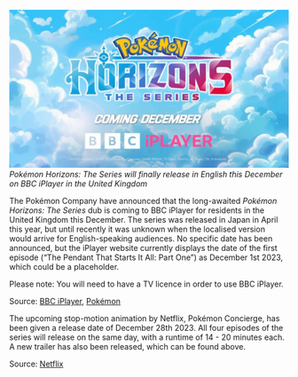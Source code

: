 

[![_Pokémon Horizons: The Series_ will finally release in English this December on BBC iPlayer in the United Kingdom](/web/images/-pokemon-horizons-the-series-will-finally-release-in-english-this-december-on-bbc-iplayer-in-the-uni.jpeg)](/web/images/-pokemon-horizons-the-series-will-finally-release-in-english-this-december-on-bbc-iplayer-in-the-uni.jpeg)*_Pokémon Horizons: The Series_ will finally release in English this December on BBC iPlayer in the United Kingdom*



The Pokémon Company have announced that the long-awaited _Pokémon Horizons: The Series_ dub is coming to BBC iPlayer for residents in the United Kingdom this December. The series was released in Japan in April this year, but until recently it was unknown when the localised version would arrive for English-speaking audiences. No specific date has been announced, but the iPlayer website currently displays the date of the first episode (“The Pendant That Starts It All: Part One”) as December 1st 2023, which could be a placeholder.  

Please note: You will need to have a TV licence in order to use BBC iPlayer.

Source: [BBC iPlayer](https://www.bbc.co.uk/programmes/p0grjlzy), [Pokémon](https://twitter.com/PokemonNewsUK/status/1722559309798662244)

The upcoming stop-motion animation by Netflix, Pokémon Concierge, has been given a release date of December 28th 2023. All four episodes of the series will release on the same day, with a runtime of 14 - 20 minutes each. A new trailer has also been released, which can be found above.

Source: [Netflix](https://about.netflix.com/en/news/pokemon-concierge-main-trailer)